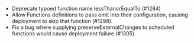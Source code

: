 - Deprecate typoed function name lessThanorEqualTo (#1284)
- Allow Functions definitions to pass omit into their configuration, causing deployment to skip that function (#1298).
- Fix a bug where supplying preserveExternalChanges to scheduled functions would cause deployment failure (#1305).
